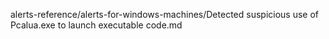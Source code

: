 alerts-reference/alerts-for-windows-machines/Detected suspicious use of Pcalua.exe to launch executable code.md